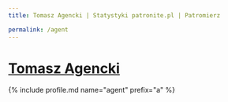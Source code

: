 ```yaml
---
title: Tomasz Agencki | Statystyki patronite.pl | Patromierz

permalink: /agent
---
```


# [Tomasz Agencki](https://patronite.pl/agent)

{% include profile.md name="agent" prefix="a" %}
